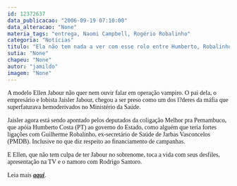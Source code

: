 ```yaml
---
id: 12372637
data_publicacao: "2006-09-19 07:10:00"
data_alteracao: "None"
materia_tags: "entrega, Naomi Campbell, Rogério Robalinho"
categoria: "Notícias"
titulo: "Ela não tem nada a ver com esse rolo entre Humberto, Robalinho e os vampiros"
sutia: "None"
chapeu: "None"
autor: "jamildo"
imagem: "None"
---
```

<p><span style="font-family: Verdana;">A modelo Ellen Jabour n&atilde;o quer nem ouvir falar em opera&ccedil;&atilde;o vampiro. O pai dela, o empres&aacute;rio e lobista Jaisler Jabour, chegou a ser preso&nbsp;como um dos l?deres da m&aacute;fia que superfaturava hemoderivados no Minist&eacute;rio da Sa&uacute;de.</span></p>

<p><span style="font-family: Verdana;">Jaisler agora est&aacute; sendo apontado pelos deputados da coliga&ccedil;&atilde;o Melhor pra Pernambuco, que ap&oacute;ia Humberto Costa (PT) ao governo do Estado, como algu&eacute;m que teria fortes liga&ccedil;&otilde;es com Guilherme Robalinho, ex-secret&aacute;rio de Sa&uacute;de de Jarbas Vasconcelos (PMDB). Inclusive no que diz respeito ao financiamento de campanhas.</span></p>

<p><span style="font-family: Verdana;">E Ellen, que n&atilde;o tem culpa de ter Jabour no sobrenome, toca a vida com seus desfiles, apresenta&ccedil;&atilde;o na TV&nbsp;e o namoro com Rodrigo Santoro.</span></p>

<p><span style="font-family: Verdana;">Leia mais <strong><em><a href="https://jc.ne10.uol.com.br/">aqui</a></em></strong>.</span></p>
